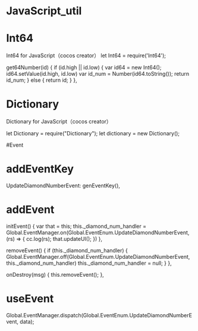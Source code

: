 # JavaScript_util

# Int64
Int64 for JavaScript（cocos creator）
let Int64 = require('Int64');

get64Number(id) {
    if (id.high || id.low) {
        var id64 = new Int64();
        id64.setValue(id.high, id.low)
        var id_num = Number(id64.toString());
        return id_num;
    } else {
        return id;
    }
},
	
# Dictionary
Dictionary for JavaScript（cocos creator）

let Dictionary = require("Dictionary");
let dictionary = new Dictionary();

#Event
# addEventKey
UpdateDiamondNumberEvent: genEventKey(),
	
# addEvent
initEvent() {
    var that = this;
    this._diamond_num_handler = Global.EventManager.on(Global.EventEnum.UpdateDiamondNumberEvent, (rs) => {
	cc.log(rs);
        that.updateUI();
    })
},

removeEvent() {
    if (this._diamond_num_handler) {
        Global.EventManager.off(Global.EventEnum.UpdateDiamondNumberEvent, this._diamond_num_handler)
        this._diamond_num_handler = null;
    }
},

onDestroy(msg) {
    this.removeEvent();
},
# useEvent
Global.EventManager.dispatch(Global.EventEnum.UpdateDiamondNumberEvent, data);
